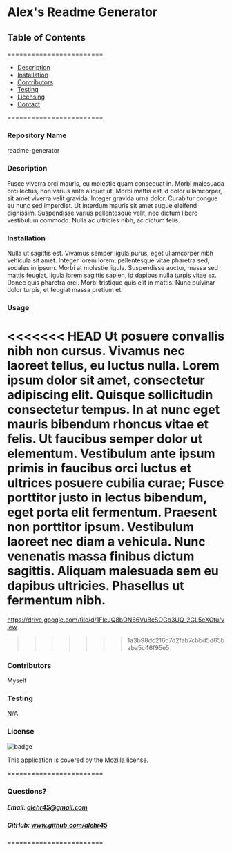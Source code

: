 
# Alex's Readme Generator


## **Table of Contents**
========================
* [Description](#description)
* [Installation](#installation)
* [Contributors](#contributors)
* [Testing](#Testing)
* [Licensing](#Licenses)
* [Contact](#questions)

========================

### **Repository Name**  
readme-generator

### **Description**  
Fusce viverra orci mauris, eu molestie quam consequat in. Morbi malesuada orci lectus, non varius ante aliquet ut. Morbi mattis est id dolor ullamcorper, sit amet viverra velit gravida. Integer gravida urna dolor. Curabitur congue eu nunc sed imperdiet. Ut interdum mauris sit amet augue eleifend dignissim. Suspendisse varius pellentesque velit, nec dictum libero vestibulum commodo. Nulla ac ultricies nibh, ac dictum felis.

### **Installation**  
Nulla ut sagittis est. Vivamus semper ligula purus, eget ullamcorper nibh vehicula sit amet. Integer lorem lorem, pellentesque vitae pharetra sed, sodales in ipsum. Morbi at molestie ligula. Suspendisse auctor, massa sed mattis feugiat, ligula lorem sagittis sapien, id dapibus nulla turpis vitae ex. Donec quis pharetra orci. Morbi tristique quis elit in mattis. Nunc pulvinar dolor turpis, et feugiat massa pretium et.

### **Usage**  
<<<<<<< HEAD
Ut posuere convallis nibh non cursus. Vivamus nec laoreet tellus, eu luctus nulla. Lorem ipsum dolor sit amet, consectetur adipiscing elit. Quisque sollicitudin consectetur tempus. In at nunc eget mauris bibendum rhoncus vitae et felis. Ut faucibus semper dolor ut elementum. Vestibulum ante ipsum primis in faucibus orci luctus et ultrices posuere cubilia curae; Fusce porttitor justo in lectus bibendum, eget porta elit fermentum. Praesent non porttitor ipsum. Vestibulum laoreet nec diam a vehicula. Nunc venenatis massa finibus dictum sagittis. Aliquam malesuada sem eu dapibus ultricies. Phasellus ut fermentum nibh.
=======
https://drive.google.com/file/d/1FleJQ8bON66Vu8cSOGo3UQ_2GL5eXGtu/view
>>>>>>> 1a3b98dc216c7d2fab7cbbd5d65baba5c46f95e5

### **Contributors**  
Myself

### **Testing**  
N/A

### **License**  
![badge](https://img.shields.io/badge/license-Mozilla-brightgreen)  

This application is covered by the Mozilla license. 

========================

### Questions?
##### Email: alehr45@gmail.com
##### GitHub: www.github.com/alehr45  

========================
